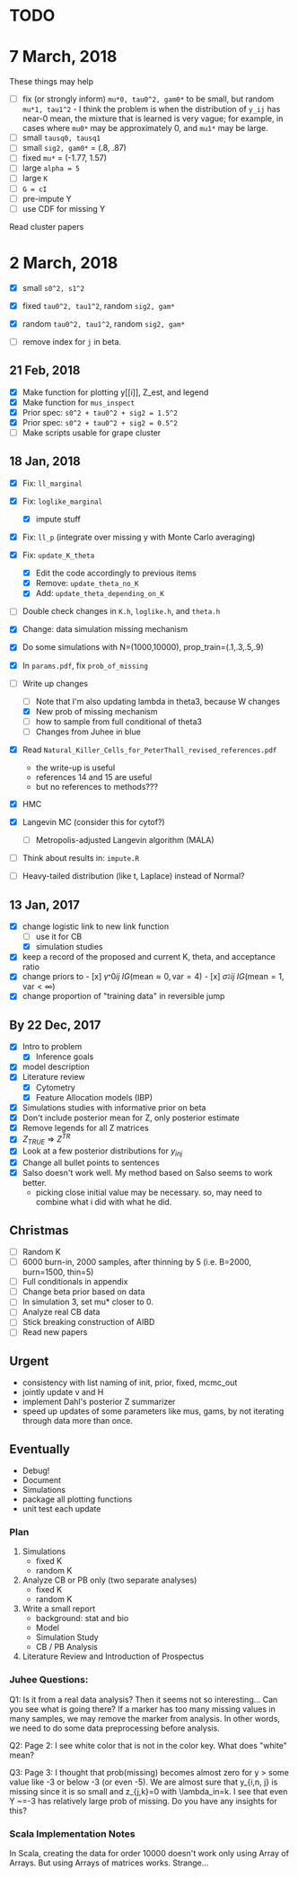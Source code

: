 # TODO

# 7 March, 2018

These things may help

- [ ] fix (or strongly inform) `mu*0, tau0^2, gam0*` to be small, 
      but random `mu*1, tau1^2`
        - I think the problem is when the distribution of `y_ij` has near-0
          mean, the mixture that is learned is very vague; for example, in
          cases where `mu0*` may be approximately 0, and `mu1*` may be large. 
- [ ] small `tausq0, tausq1`
- [ ] small `sig2, gam0*` = (.8, .87)
- [ ] fixed `mu*` = (-1.77, 1.57)
- [ ] large `alpha = 5`
- [ ] large `K`
- [ ] `G = cI`
- [ ] pre-impute Y
- [ ] use CDF for missing Y

Read cluster papers


# 2 March, 2018
- [x] small `s0^2, s1^2`
- [x] fixed `tau0^2, tau1^2`, random `sig2, gam*`
- [x] random `tau0^2, tau1^2`, random `sig2, gam*`
- [ ] remove index for `j` in beta.


## 21 Feb, 2018
- [x] Make function for plotting y[[i]], Z_est, and legend
- [x] Make function for `mus_inspect`
- [x] Prior spec: `s0^2 + tau0^2 + sig2 = 1.5^2`
- [x] Prior spec: `s0^2 + tau0^2 + sig2 = 0.5^2`
- [ ] Make scripts usable for grape cluster

## 18 Jan, 2018

- [x] Fix: `ll_marginal`
- [x] Fix: `loglike_marginal`
    - [x] impute stuff
- [x] Fix: `ll_p` (integrate over missing y with Monte Carlo averaging)
- [x] Fix: `update_K_theta`
    - [x] Edit the code accordingly to previous items
    - [x] Remove: `update_theta_no_K`
    - [x] Add: `update_theta_depending_on_K`
- [ ] Double check changes in `K.h`, `loglike.h`, and `theta.h`
- [x] Change: data simulation missing mechanism
- [x] Do some simulations with N=(1000,10000), prop_train=(.1,.3,.5,.9)
- [x] In `params.pdf`, fix `prob_of_missing` 
- [ ] Write up changes
    - [ ] Note that I'm also updating lambda in theta3, because W changes
    - [x] New prob of missing mechanism
    - [ ] how to sample from full conditional of theta3
    - [ ] Changes from Juhee in blue
- [x] Read `Natural_Killer_Cells_for_PeterThall_revised_references.pdf`
    - the write-up is useful
    - references 14 and 15 are useful
    - but no references to methods???
- [x] HMC
- [x] Langevin MC (consider this for cytof?)
    - [ ] Metropolis-adjusted Langevin algorithm (MALA)
- [ ] Think about results in: `impute.R`
- [ ] Heavy-tailed distribution (like t, Laplace) instead of Normal?


## 13 Jan, 2017

- [x] change logistic link to new link function
    - [ ] use it for CB
    - [x] simulation studies
- [x] keep a record of the proposed and current K, theta, and acceptance ratio
- [x] change priors to
      - [x] $\gamma_^*{0ij} ~ IG(\text{mean}\approx 0, \text{var}=4)$
      - [x] $\sigma_^2{ij}  ~ IG(\text{mean}=1, \text{var}<\infty)$
- [x] change proportion of "training data" in reversible jump

## By 22 Dec, 2017

- [x] Intro to problem
    - [x] Inference goals
- [x] model description
- [x] Literature review
    - [x] Cytometry
    - [x] Feature Allocation models (IBP)
- [x] Simulations studies with informative prior on beta
- [x] Don't include posterior mean for Z, only posterior estimate
- [x] Remove legends for all Z matrices
- [x] $Z_{TRUE}$ => $Z^{TR}$
- [x] Look at a few posterior distributions for $y_{inj}$
- [x] Change all bullet points to sentences
- [x] Salso doesn't work well. My method based on Salso seems to work better.
    - picking close initial value may be necessary. so, may need to combine what i did with what he did.

## Christmas
- [ ] Random K
- [ ] 6000 burn-in, 2000 samples, after thinning by 5 (i.e. B=2000, burn=1500, thin=5)
- [ ] Full conditionals in appendix
- [ ] Change beta prior based on data
- [ ] In simulation 3, set mu* closer to 0.
- [ ] Analyze real CB data
- [ ] Stick breaking construction of AIBD
- [ ] Read new papers

## Urgent

- consistency with list naming of init, prior, fixed, mcmc_out
- jointly update v and H
- implement Dahl's posterior Z summarizer
- speed up updates of some parameters like mus, gams, by not iterating through data more than once.

## Eventually

- Debug!
- Document
- Simulations
- package all plotting functions
- unit test each update


### Plan

1. Simulations
    - fixed K
    - random K
2. Analyze CB or PB only (two separate analyses)
    - fixed K
    - random K
3. Write a small report
    - background: stat and bio
    - Model
    - Simulation Study
    - CB / PB Analysis
4. Literature Review and Introduction of Prospectus

### Juhee Questions:

Q1:  Is it from a real data analysis?  Then it seems not so interesting... Can you see what is going there?  If a marker has too many missing values in many samples, we may remove the marker from analysis.  In other words, we need to do some data preprocessing before analysis.

Q2: Page 2: I see white color that is not in the color key.  What does "white" mean?

Q3: Page 3:  I thought that prob(missing) becomes almost zero for y > some value like -3 or below -3 (or even -5).  We are almost sure that y_{i,n, j} is missing since it is so small and z_{j,k}=0 with \lambda_in=k.   I see that even Y ~=-3 has relatively large prob of missing.  Do you have any insights for this?  

### Scala Implementation Notes

In Scala, creating the data for order 10000 doesn't work only using Array of
Arrays.  But using Arrays of matrices works. Strange...
